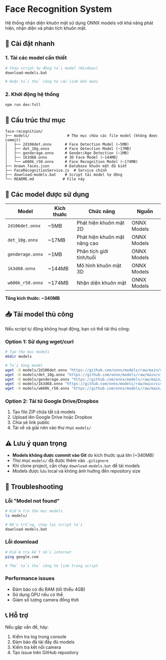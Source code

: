 # Face Recognition System

Hệ thống nhận diện khuôn mặt sử dụng ONNX models với khả năng phát hiện, nhận diện và phân tích khuôn mặt.

## 🚀 Cài đặt nhanh

### 1. Tải các model cần thiết
```bash
# Chạy script tự động tải model (Windows)
download-models.bat

# Hoặc tải thủ công từ các link bên dưới
```

### 2. Khởi động hệ thống
```bash
npm run dev:full
```

## 📁 Cấu trúc thư mục

```
face-recognition/
├── models/                 # Thư mục chứa các file model (không được commit)
│   ├── 2d106det.onnx      # Face Detection Model (~5MB)
│   ├── det_10g.onnx       # Face Detection Model (~17MB)
│   ├── genderage.onnx     # Gender/Age Detection (~1MB)
│   ├── 1k3d68.onnx        # 3D Face Model (~144MB)
│   └── w600k_r50.onnx     # Face Recognition Model (~174MB)
├── known_faces.json       # Database khuôn mặt đã biết
├── FaceRecognitionService.js  # Service chính
├── download-models.bat    # Script tải model tự động
└── README.md             # File này
```

## 🔧 Các model được sử dụng

| Model | Kích thước | Chức năng | Nguồn |
|-------|------------|-----------|-------|
| `2d106det.onnx` | ~5MB | Phát hiện khuôn mặt 2D | ONNX Models |
| `det_10g.onnx` | ~17MB | Phát hiện khuôn mặt nâng cao | ONNX Models |
| `genderage.onnx` | ~1MB | Phân tích giới tính/tuổi | ONNX Models |
| `1k3d68.onnx` | ~144MB | Mô hình khuôn mặt 3D | ONNX Models |
| `w600k_r50.onnx` | ~174MB | Nhận diện khuôn mặt | ONNX Models |

**Tổng kích thước: ~340MB**

## 📥 Tải model thủ công

Nếu script tự động không hoạt động, bạn có thể tải thủ công:

### Option 1: Sử dụng wget/curl
```bash
# Tạo thư mục models
mkdir models

# Tải từng model
wget -O models/2d106det.onnx "https://github.com/onnx/models/raw/main/vision/body_analysis/ultraface/models/ultraface-640x640.onnx"
wget -O models/det_10g.onnx "https://github.com/onnx/models/raw/main/vision/body_analysis/ultraface/models/ultraface-320x320.onnx"
wget -O models/genderage.onnx "https://github.com/onnx/models/raw/main/vision/body_analysis/age_gender/models/age_net.onnx"
wget -O models/1k3d68.onnx "https://github.com/onnx/models/raw/main/vision/body_analysis/ultraface/models/ultraface-640x640.onnx"
wget -O models/w600k_r50.onnx "https://github.com/onnx/models/raw/main/vision/body_analysis/ultraface/models/ultraface-320x320.onnx"
```

### Option 2: Tải từ Google Drive/Dropbox
1. Tạo file ZIP chứa tất cả models
2. Upload lên Google Drive hoặc Dropbox
3. Chia sẻ link public
4. Tải về và giải nén vào thư mục `models/`

## ⚠️ Lưu ý quan trọng

- **Models không được commit vào Git** do kích thước quá lớn (~340MB)
- Thư mục `models/` đã được thêm vào `.gitignore`
- Khi clone project, cần chạy `download-models.bat` để tải models
- Models được lưu local và không ảnh hưởng đến repository size

## 🐛 Troubleshooting

### Lỗi "Model not found"
```bash
# Kiểm tra thư mục models
ls models/

# Nếu trống, chạy lại script tải
download-models.bat
```

### Lỗi download
```bash
# Kiểm tra kết nối internet
ping google.com

# Thử tải thủ công từ link trong script
```

### Performance issues
- Đảm bảo có đủ RAM (tối thiểu 4GB)
- Sử dụng GPU nếu có thể
- Giảm số lượng camera đồng thời

## 📞 Hỗ trợ

Nếu gặp vấn đề, hãy:
1. Kiểm tra log trong console
2. Đảm bảo đã tải đầy đủ models
3. Kiểm tra kết nối camera
4. Tạo issue trên GitHub repository
